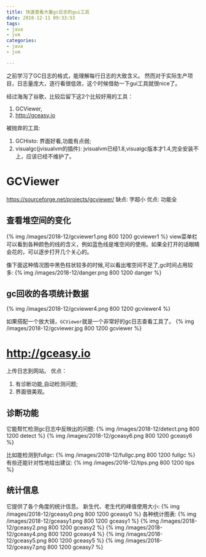```yaml
---
title: 快速查看大量gc日志的gui工具
date: 2018-12-11 09:33:53
tags:
- java
- jvm 
categories:
- java
- jvm 

---
```


之前学习了GC日志的格式，能理解每行日志的大致含义。
然而对于实际生产项目，日志量庞大，逐行看很低效，这个时候借助一下gui工具就很nice了。

经过海淘了谷歌，比较后留下这2个比较好用的工具：
1. GCViewer,
2. http://gceasy.io

被抛弃的工具:
1. GCHisto: 界面好看,功能有点弱;
2. visualgc(jvisualvm的插件): jvisualvm已经1.8,visualgc版本才1.4,完全安装不上，应该已经不维护了。

# GCViewer
https://sourceforge.net/projects/gcviewer/
缺点: 字超小
优点: 功能全

## 查看堆空间的变化
{% img /images/2018-12/gcviewer1.png 800 1200 gcviewer1 %}
view菜单栏可以看到各种颜色的线的含义，例如蓝色线是堆空间的使用。如果全打开的话眼睛会花的，可以逐步打开几个关心的。

像下面这种情况图中黑色柱状较多的时候,可以看出堆空间不足了,gc时间占用较多:
{% img /images/2018-12/danger.png 800 1200 danger %}


## gc回收的各项统计数据
{% img /images/2018-12/gcviewer4.png 800 1200 gcviewer4 %}


如果搭配一个放大镜，`GCViewer`就是一个非常好的gc日志查看工具了。
{% img /images/2018-12/gcviewer.jpg 800 1200 gcviewer %}


# http://gceasy.io
上传日志到网站。
优点：
1. 有诊断功能,自动检测问题;
2. 界面很美观。

## 诊断功能
它能帮忙检测gc日志中反映出的问题:
{% img /images/2018-12/detect.png 800 1200 detect %}
{% img /images/2018-12/gceasy6.png 800 1200 gceasy6 %}

比如能检测到fullgc:
{% img /images/2018-12/fullgc.png 800 1200 fullgc %}
有些还能针对性地给出建议:
{% img /images/2018-12/tips.png 800 1200 tips %}

## 统计信息
它提供了各个角度的统计信息。
新生代、老生代的峰值使用大小:
{% img /images/2018-12/gceasy0.png 800 1200 gceasy0 %}
各种统计图表:
{% img /images/2018-12/gceasy1.png 800 1200 gceasy1 %}
{% img /images/2018-12/gceasy2.png 800 1200 gceasy2 %}
{% img /images/2018-12/gceasy4.png 800 1200 gceasy4 %}
{% img /images/2018-12/gceasy5.png 800 1200 gceasy5 %}
{% img /images/2018-12/gceasy7.png 800 1200 gceasy7 %}




